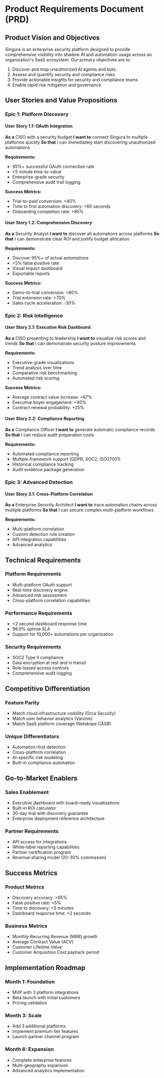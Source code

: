 # Product Requirements Document (PRD)

## Product Vision and Objectives

Singura is an enterprise security platform designed to provide comprehensive visibility into shadow AI and automation usage across an organization's SaaS ecosystem. Our primary objectives are to:

1. Discover and map unauthorized AI agents and bots
2. Assess and quantify security and compliance risks
3. Provide actionable insights for security and compliance teams
4. Enable rapid risk mitigation and governance

## User Stories and Value Propositions

### Epic 1: Platform Discovery

#### User Story 1.1: OAuth Integration
**As a** CISO with a security budget
**I want to** connect Singura to multiple platforms quickly
**So that** I can immediately start discovering unauthorized automations

**Requirements:**
- 95%+ successful OAuth connection rate
- <5 minute time-to-value
- Enterprise-grade security
- Comprehensive audit trail logging

**Success Metrics:**
- Trial-to-paid conversion: >40%
- Time to first automation discovery: <60 seconds
- Onboarding completion rate: >85%

#### User Story 1.2: Comprehensive Discovery
**As a** Security Analyst
**I want to** discover all automations across platforms
**So that** I can demonstrate clear ROI and justify budget allocation

**Requirements:**
- Discover 95%+ of actual automations
- <5% false positive rate
- Visual impact dashboard
- Exportable reports

**Success Metrics:**
- Demo-to-trial conversion: >60%
- Trial extension rate: >70%
- Sales cycle acceleration: -30%

### Epic 2: Risk Intelligence

#### User Story 2.1: Executive Risk Dashboard
**As a** CISO presenting to leadership
**I want to** visualize risk scores and trends
**So that** I can demonstrate security posture improvements

**Requirements:**
- Executive-grade visualizations
- Trend analysis over time
- Comparative risk benchmarking
- Automated risk scoring

**Success Metrics:**
- Average contract value increase: +67%
- Executive buyer engagement: +40%
- Contract renewal probability: +25%

#### User Story 2.2: Compliance Reporting
**As a** Compliance Officer
**I want to** generate automatic compliance records
**So that** I can reduce audit preparation costs

**Requirements:**
- Automated compliance reporting
- Multiple framework support (GDPR, SOC2, ISO27001)
- Historical compliance tracking
- Audit evidence package generation

### Epic 3: Advanced Detection

#### User Story 3.1: Cross-Platform Correlation
**As a** Enterprise Security Architect
**I want to** trace automation chains across multiple platforms
**So that** I can secure complex multi-platform workflows

**Requirements:**
- Multi-platform correlation
- Custom detection rule creation
- API integration capabilities
- Advanced analytics

## Technical Requirements

### Platform Requirements
- Multi-platform OAuth support
- Real-time discovery engine
- Advanced risk assessment
- Cross-platform correlation capabilities

### Performance Requirements
- <2 second dashboard response time
- 99.9% uptime SLA
- Support for 10,000+ automations per organization

### Security Requirements
- SOC2 Type II compliance
- Data encryption at rest and in transit
- Role-based access controls
- Comprehensive audit logging

## Competitive Differentiation

### Feature Parity
- Match cloud infrastructure visibility (Orca Security)
- Match user behavior analytics (Varonis)
- Match SaaS platform coverage (Netskope CASB)

### Unique Differentiators
- Automation-first detection
- Cross-platform correlation
- AI-specific risk modeling
- Built-in compliance automation

## Go-to-Market Enablers

### Sales Enablement
- Executive dashboard with board-ready visualizations
- Built-in ROI calculator
- 30-day trial with discovery guarantee
- Enterprise deployment reference architecture

### Partner Requirements
- API access for integrations
- White-label reporting capabilities
- Partner certification program
- Revenue sharing model (20-30% commission)

## Success Metrics

### Product Metrics
- Discovery accuracy: >95%
- False positive rate: <5%
- Time to discovery: <5 minutes
- Dashboard response time: <2 seconds

### Business Metrics
- Monthly Recurring Revenue (MRR) growth
- Average Contract Value (ACV)
- Customer Lifetime Value
- Customer Acquisition Cost payback period

## Implementation Roadmap

### Month 1: Foundation
- MVP with 3 platform integrations
- Beta launch with initial customers
- Pricing validation

### Month 3: Scale
- Add 3 additional platforms
- Implement premium tier features
- Launch partner channel program

### Month 6: Expansion
- Complete enterprise features
- Multi-geography expansion
- Advanced analytics implementation